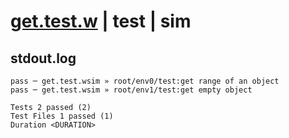 # [get.test.w](../../../../../../examples/tests/sdk_tests/bucket/get.test.w) | test | sim

## stdout.log
```log
pass ─ get.test.wsim » root/env0/test:get range of an object
pass ─ get.test.wsim » root/env1/test:get empty object      
 
Tests 2 passed (2)
Test Files 1 passed (1)
Duration <DURATION>
```

